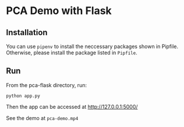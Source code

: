 # PCA Demo with Flask

## Installation

You can use `pipenv` to install the neccessary packages shown in Pipfile. Otherwise, please install the package listed in `Pipfile`.

## Run
From the pca-flask directory, run:
```
python app.py
```
Then the app can be accessed at http://127.0.0.1:5000/

See the demo at `pca-demo.mp4`